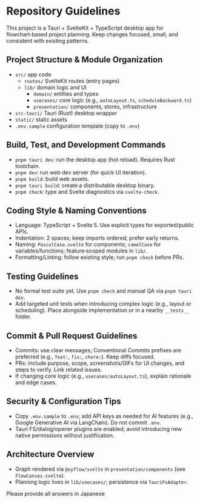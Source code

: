 # Repository Guidelines

This project is a Tauri + SvelteKit + TypeScript desktop app for flowchart‑based project planning. Keep changes focused, small, and consistent with existing patterns.

## Project Structure & Module Organization
- `src/` app code
  - `routes/` SvelteKit routes (entry pages)
  - `lib/` domain logic and UI
    - `domain/` entities and types
    - `usecases/` core logic (e.g., `autoLayout.ts`, `scheduleBackward.ts`)
    - `presentation/` components, stores, infrastructure
- `src-tauri/` Tauri (Rust) desktop wrapper
- `static/` static assets
- `.env.sample` configuration template (copy to `.env`)

## Build, Test, and Development Commands
- `pnpm tauri dev`: run the desktop app (hot reload). Requires Rust toolchain.
- `pnpm dev`: run web dev server (for quick UI iteration).
- `pnpm build`: build web assets.
- `pnpm tauri build`: create a distributable desktop binary.
- `pnpm check`: type and Svelte diagnostics via `svelte-check`.

## Coding Style & Naming Conventions
- Language: TypeScript + Svelte 5. Use explicit types for exported/public APIs.
- Indentation: 2 spaces; keep imports ordered; prefer early returns.
- Naming: `PascalCase.svelte` for components; `camelCase` for variables/functions; feature‑scoped modules in `lib/`.
- Formatting/Linting: follow existing style; run `pnpm check` before PRs.

## Testing Guidelines
- No formal test suite yet. Use `pnpm check` and manual QA via `pnpm tauri dev`.
- Add targeted unit tests when introducing complex logic (e.g., layout or scheduling). Place alongside implementation or in a nearby `__tests__` folder.

## Commit & Pull Request Guidelines
- Commits: use clear messages; Conventional Commits prefixes are preferred (e.g., `feat:`, `fix:`, `chore:`). Keep diffs focused.
- PRs: include purpose, scope, screenshots/GIFs for UI changes, and steps to verify. Link related issues.
- If changing core logic (e.g., `usecases/autoLayout.ts`), explain rationale and edge cases.

## Security & Configuration Tips
- Copy `.env.sample` to `.env`; add API keys as needed for AI features (e.g., Google Generative AI via LangChain). Do not commit `.env`.
- Tauri FS/dialog/opener plugins are enabled; avoid introducing new native permissions without justification.

## Architecture Overview
- Graph rendered via `@xyflow/svelte` in `presentation/components` (see `FlowCanvas.svelte`).
- Planning logic lives in `lib/usecases/`; persistence via `TauriFsAdapter`.


Please provide all answers in Japanese